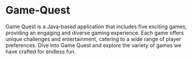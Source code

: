 # Game-Quest
Game Quest is a Java-based application that includes five exciting games, providing an engaging and diverse gaming experience. Each game offers unique challenges and entertainment, catering to a wide range of player preferences. Dive into Game Quest and explore the variety of games we have crafted for endless fun.
